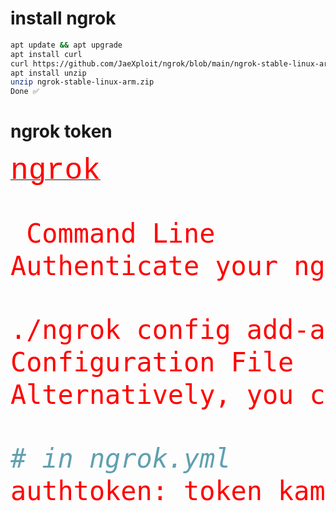 # install ngrok
```sh
apt update && apt upgrade
apt install curl
curl https://github.com/JaeXploit/ngrok/blob/main/ngrok-stable-linux-arm.zip -0 ngrok-stable-linux-arm.zip
apt install unzip
unzip ngrok-stable-linux-arm.zip
Done ✅
```
# ngrok token
<a href="https://ngrok.io"> <font face="courier new" size="8" color="red">ngrok</a>
 ```sh
  Command Line
Authenticate your ngrok agent. You only have to do this once. The Authtoken is saved in the default configuration file.

./ngrok config add-authtoken isi token kamu sayang :v
Configuration File
Alternatively, you can directly add the Authtoken to your ngrok.yml configuration file. Use ngrok config edit to open the file.

# in ngrok.yml
authtoken: token kamu sayang muach :v
 ``` 

